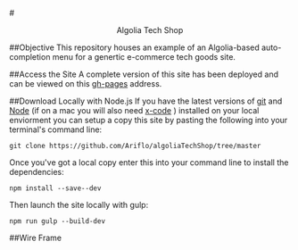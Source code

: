#<center> Algolia Tech Shop </center> 

##Objective
This repository houses an example of an Algolia-based auto-completion menu for a genertic e-commerce tech goods site.

##Access the Site
A complete version of this site has been deployed and can be viewed on this [gh-pages](http://ariflo.github.io/algoliaTechShop/) address.

##Download Locally with Node.js
If you have the latest versions of [git](https://git-scm.com/book/en/v2/Getting-Started-Installing-Git) and [Node](https://nodejs.org/en/) (if on a mac you will also need [x-code](https://developer.apple.com/xcode/downloads/) ) installed on your local enviorment you can setup a copy this site by pasting the following into your terminal's command line: 

```
git clone https://github.com/Ariflo/algoliaTechShop/tree/master
```

Once you've got a local copy enter this into your command line to install the dependencies:

```
npm install --save--dev
```

Then launch the site locally with gulp:

```
npm run gulp --build-dev
```


##Wire Frame

 

 